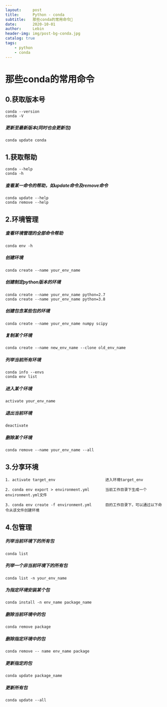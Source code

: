 ```yaml
---
layout:     post                    
title:      Python - conda        
subtitle:   那些conda的常用命令👻
date:       2020-10-01            
author:     Lebin                     
header-img: img/post-bg-conda.jpg
catalog: true                       
tags:             
    - python                  
    - conda
---
```


# 那些conda的常用命令

## 0.获取版本号
```
conda --version
conda -V
```

##### 更新至最新版本(同时也会更新包)
```
conda update conda
```

## 1.获取帮助
```
conda --help
conda -h
```

##### 查看某一命令的帮助，如update命令及remove命令
```
conda update --help
conda remove --help
```

## 2.环境管理

##### 查看环境管理的全部命令帮助
```
conda env -h
```

##### 创建环境
```
conda create --name your_env_name
```

##### 创建制定python版本的环境
```
conda create --name your_env_name python=2.7
conda create --name your_env_name python=3.8
```
##### 创建包含某些包的环境
```
conda create --name your_env_name numpy scipy
```

##### 复制某个环境
```
conda create --name new_env_name --clone old_env_name 
```

##### 列举当前所有环境
```
conda info --envs
conda env list
```

##### 进入某个环境
```
activate your_env_name
```

##### 退出当前环境
```
deactivate 
```

##### 删除某个环境
```
conda remove --name your_env_name --all
```

## 3.分享环境
```
1. activate target_env                      进入环境target_env     

2. conda env export > environment.yml       当前工作目录下生成一个environment.yml文件     

3. conda env create -f environment.yml      目的工作目录下，可以通过以下命令从该文件创建环境       
```

## 4.包管理

##### 列举当前环境下的所有包
```
conda list
```

##### 列举一个非当前环境下的所有包
```
conda list -n your_env_name
```

##### 为指定环境安装某个包
```
conda install -n env_name package_name
```

##### 删除当前环境中的包
```
conda remove package
```

##### 删除指定环境中的包
```
conda remove -- name env_name package
```

##### 更新指定的包
```
conda update package_name
```

##### 更新所有包
```
conda update --all
```